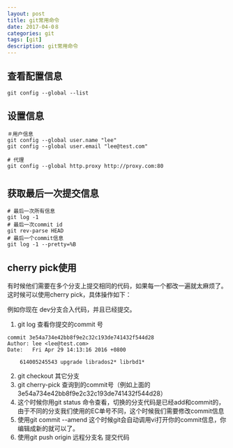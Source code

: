 ```yaml
---
layout: post
title: git常用命令
date: 2017-04-0８
categories: git
tags: [git]
description: git常用命令
---
```


## 查看配置信息
```shell
git config --global --list
```

## 设置信息
```shell
＃用户信息
git config --global user.name "lee"
git config --global user.email "lee@test.com"

# 代理
git config --global http.proxy http://proxy.com:80
```

#

## 获取最后一次提交信息
```shell
# 最后一次所有信息
git log -1
# 最后一次commit id
git rev-parse HEAD
# 最后一个commit信息
git log -1 --pretty=%B
```

## cherry pick使用
有时候他们需要在多个分支上提交相同的代码，如果每一个都改一遍就太麻烦了。
这时候可以使用cherry pick，具体操作如下：


例如你现在 dev分支合入代码，并且已经提交。
1. git log 查看你提交的commit 号
```
commit 3e54a734e42bb8f9e2c32c193de741432f544d28
Author: lee <lee@test.com>
Date:   Fri Apr 29 14:13:16 2016 +0800

    614005245543 upgrade librados2* librbd1*
```
2. git checkout 其它分支
3. git cherry-pick 查询到的commit号（例如上面的3e54a734e42bb8f9e2c32c193de741432f544d28）
4. 这个时候你用git status 命令查看，切换的分支代码是已经add和commit的，由于不同的分支我们使用的EC单号不同，这个时候我们需要修改commit信息
5. 使用git commit --amend 这个时候git会自动调用vi打开你的commit信息，你编辑成新的就可以了。
6. 使用git push origin 远程分支名 提交代码
```
